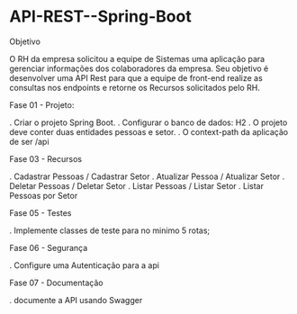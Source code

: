 # API-REST--Spring-Boot

Objetivo

O RH da empresa solicitou a equipe de Sistemas uma aplicação para gerenciar informações dos colaboradores da empresa. Seu objetivo é desenvolver uma API Rest para que a equipe de front-end realize as consultas nos endpoints e retorne os Recursos solicitados pelo RH.

Fase 01 - Projeto:

  . Criar o projeto Spring Boot.
  . Configurar o banco de dados: H2
  . O projeto deve conter duas entidades pessoas e setor.
  . O context-path da aplicação de ser /api
  
Fase 03 - Recursos

  . Cadastrar Pessoas / Cadastrar Setor
  . Atualizar Pessoa / Atualizar Setor
  . Deletar Pessoas / Deletar Setor
  . Listar Pessoas / Listar Setor
  . Listar Pessoas por Setor
  
Fase 05 - Testes

  . Implemente classes de teste para no minimo 5 rotas;
  
Fase 06 - Segurança

  . Configure uma Autenticação para a api
  
Fase 07 - Documentação

  . documente a API usando Swagger
